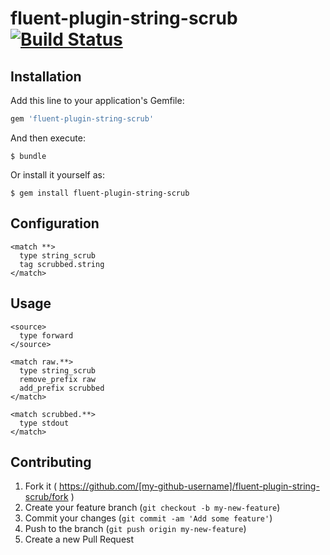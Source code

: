 # fluent-plugin-string-scrub [![Build Status](https://travis-ci.org/kataring/fluent-plugin-string-scrub.svg)](https://travis-ci.org/kataring/fluent-plugin-string-scrub) 

## Installation

Add this line to your application's Gemfile:

```ruby
gem 'fluent-plugin-string-scrub'
```

And then execute:

    $ bundle

Or install it yourself as:

    $ gem install fluent-plugin-string-scrub

## Configuration

```
<match **>
  type string_scrub
  tag scrubbed.string
</match>
```

## Usage

```
<source>
  type forward
</source>

<match raw.**>
  type string_scrub
  remove_prefix raw
  add_prefix scrubbed
</match>

<match scrubbed.**>
  type stdout
</match>
```

## Contributing

1. Fork it ( https://github.com/[my-github-username]/fluent-plugin-string-scrub/fork )
2. Create your feature branch (`git checkout -b my-new-feature`)
3. Commit your changes (`git commit -am 'Add some feature'`)
4. Push to the branch (`git push origin my-new-feature`)
5. Create a new Pull Request
